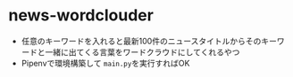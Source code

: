 # news-wordclouder
- 任意のキーワードを入れると最新100件のニュースタイトルからそのキーワードと一緒に出てくる言葉をワードクラウドにしてくれるやつ
- Pipenvで環境構築して `main.py`を実行すればOK 